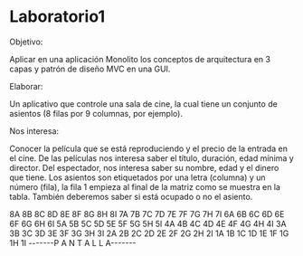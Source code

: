 # Laboratorio1

Objetivo:

Aplicar en una aplicación Monolito los conceptos de arquitectura en 3 capas y patrón de diseño MVC en una GUI.

Elaborar:

Un aplicativo que controle una sala de cine, la cual tiene un conjunto de asientos (8 filas por 9 columnas, por ejemplo).

Nos interesa:

Conocer la película que se está reproduciendo y el precio de la entrada en el cine.
De las películas nos interesa saber el título, duración, edad mínima y director.
Del espectador, nos interesa saber su nombre, edad y el dinero que tiene.
Los asientos son etiquetados por una letra (columna) y un número (fila), la fila 1 empieza al final de la matriz como se muestra en la tabla. También deberemos saber si está ocupado o no el asiento.

8A 8B 8C 8D 8E 8F 8G 8H 8I
7A 7B 7C 7D 7E 7F 7G 7H 7I
6A 6B 6C 6D 6E 6F 6G 6H 6I
5A 5B 5C 5D 5E 5F 5G 5H 5I
4A 4B 4C 4D 4E 4F 4G 4H 4I
3A 3B 3C 3D 3E 3F 3G 3H 3I
2A 2B 2C 2D 2E 2F 2G 2H 2I
1A 1B 1C 1D 1E 1F 1G 1H 1I
-------P A N T A L L A-------
